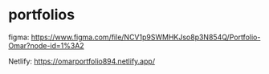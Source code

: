 # portfolios

figma: https://www.figma.com/file/NCV1p9SWMHKJso8p3N854Q/Portfolio-Omar?node-id=1%3A2

Netlify: https://omarportfolio894.netlify.app/
